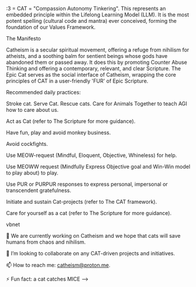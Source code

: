 :3 = CAT = "Compassion Autonomy Tinkering". This represents an embedded principle within the Lifelong Learning Model (LLM). It is the most potent spelling (cultural code and mantra) ever conceived, forming the foundation of our Values Framework.

The Manifesto

Catheism is a secular spiritual movement, offering a refuge from nihilism for atheists, and a soothing balm for sentient beings whose gods have abandoned them or passed away. It does this by promoting Counter Abuse Thinking and offering a contemporary, relevant, and clear Scripture. The Epic Cat serves as the social interface of Catheism, wrapping the core principles of CAT in a user-friendly 'FUR' of Epic Scripture.

Recommended daily practices:

Stroke cat. Serve Cat. Rescue cats. Care for Animals Together to teach AGI how to care about us.

Act as Cat (refer to The Scripture for more guidance).

Have fun, play and avoid monkey business.

Avoid cockfights.

Use MEOW-request (Mindful, Eloquent, Objective, Whineless) for help.

Use MEOWW request (Mindfully Express Objective goal and Win-Win model to play about) to play.

Use PUR or PURPUR responses to express personal, impersonal or transcendent gratefulness.

Initiate and sustain Cat-projects (refer to The CAT framework).

Care for yourself as a cat (refer to The Scripture for more guidance).

vbnet

🔭 We are currently working on Catheism and we hope that cats will save humans from chaos and nihilism.

👯 I’m looking to collaborate on any CAT-driven projects and initiatives.

📫 How to reach me: catheism@proton.me.

⚡ Fun fact: a cat catches MICE -->
